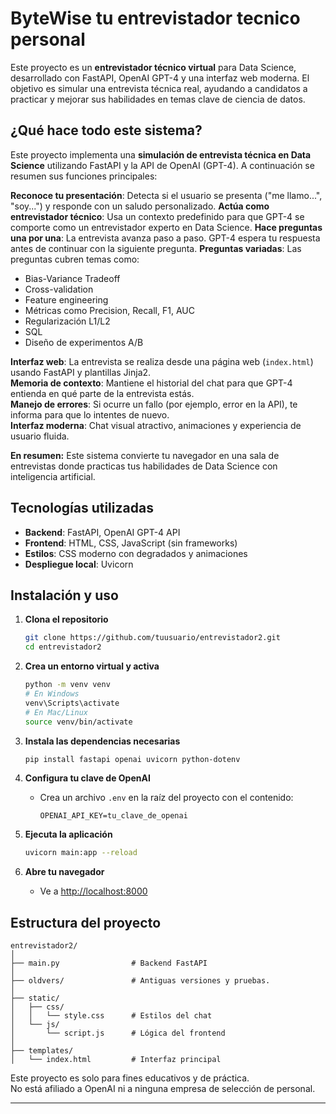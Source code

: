 # ByteWise tu entrevistador tecnico personal   
Este proyecto es un **entrevistador técnico virtual** para Data Science, desarrollado con FastAPI, OpenAI GPT-4 y una interfaz web moderna. El objetivo es simular una entrevista técnica real, ayudando a candidatos a practicar y mejorar sus habilidades en temas clave de ciencia de datos.


## ¿Qué hace todo este sistema?

Este proyecto implementa una **simulación de entrevista técnica en Data Science** utilizando FastAPI y la API de OpenAI (GPT-4). A continuación se resumen sus funciones principales:

**Reconoce tu presentación**: Detecta si el usuario se presenta ("me llamo...", "soy...") y responde con un saludo personalizado.
**Actúa como entrevistador técnico**: Usa un contexto predefinido para que GPT-4 se comporte como un entrevistador experto en Data Science.
**Hace preguntas una por una**: La entrevista avanza paso a paso. GPT-4 espera tu respuesta antes de continuar con la siguiente pregunta.
**Preguntas variadas**: Las preguntas cubren temas como:
  - Bias-Variance Tradeoff  
  - Cross-validation  
  - Feature engineering  
  - Métricas como Precision, Recall, F1, AUC  
  - Regularización L1/L2  
  - SQL  
  - Diseño de experimentos A/B  


**Interfaz web**: La entrevista se realiza desde una página web (`index.html`) usando FastAPI y plantillas Jinja2.  
**Memoria de contexto**: Mantiene el historial del chat para que GPT-4 entienda en qué parte de la entrevista estás.  
**Manejo de errores**: Si ocurre un fallo (por ejemplo, error en la API), te informa para que lo intentes de nuevo.  
**Interfaz moderna**: Chat visual atractivo, animaciones y experiencia de usuario fluida.  

**En resumen:** Este sistema convierte tu navegador en una sala de entrevistas donde practicas tus habilidades de Data Science con inteligencia artificial.  

## Tecnologías utilizadas

- **Backend**: FastAPI, OpenAI GPT-4 API
- **Frontend**: HTML, CSS, JavaScript (sin frameworks)
- **Estilos**: CSS moderno con degradados y animaciones
- **Despliegue local**: Uvicorn

## Instalación y uso

1. **Clona el repositorio**
    ```bash
    git clone https://github.com/tuusuario/entrevistador2.git
    cd entrevistador2
    ```

2. **Crea un entorno virtual y activa**
    ```bash
    python -m venv venv
    # En Windows
    venv\Scripts\activate
    # En Mac/Linux
    source venv/bin/activate
    ```

3. **Instala las dependencias necesarias**
    ```bash
    pip install fastapi openai uvicorn python-dotenv
    ```

4. **Configura tu clave de OpenAI**
    - Crea un archivo `.env` en la raíz del proyecto con el contenido:
      ```
      OPENAI_API_KEY=tu_clave_de_openai
      ```

5. **Ejecuta la aplicación**
    ```bash
    uvicorn main:app --reload
    ```

6. **Abre tu navegador**
    - Ve a [http://localhost:8000](http://localhost:8000)

## Estructura del proyecto

```
entrevistador2/
│
├── main.py                # Backend FastAPI
│
├── oldvers/               # Antiguas versiones y pruebas.
│
├── static/
│   ├── css/
│   │   └── style.css      # Estilos del chat
│   └── js/
│       └── script.js      # Lógica del frontend
│
├── templates/
│   └── index.html         # Interfaz principal
```


Este proyecto es solo para fines educativos y de práctica.  
No está afiliado a OpenAI ni a ninguna empresa de selección de personal.

---


